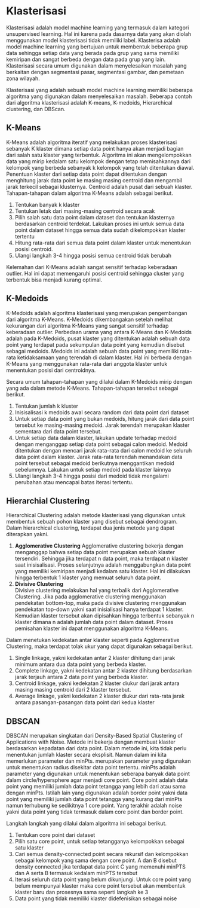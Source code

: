 # Klasterisasi

Klasterisasi adalah model machine learning yang termasuk dalam kategori unsupervised learning. Hal ini karena pada dasarnya data yang akan diolah menggunakan model klasterisasi tidak memiliki label. Klasterisa adalah model machine learning yang bertujuan untuk membentuk beberapa grup data sehingga setiap data yang berada pada grup yang sama memiliki kemiripan dan sangat berbeda dengan data pada grup yang lain. Klasterisasi secara umum digunakan dalam menyelesaikan masalah yang berkaitan dengan segmentasi pasar, segmentasi gambar, dan pemetaan zona wilayah.

Klasterisasi yang adalah sebuah model machine learning memiliki beberapa algoritma yang digunakan dalam menyelesaikan masalah. Beberapa contoh dari algoritma klasterisasi adalah K-means, K-medoids, Hierarchical clustering, dan DBScan.

## K-Means

K-Means adalah algoritma iteratif yang melakukan proses klasterisasi sebanyak K klaster dimana setiap data point hanya akan menjadi bagian dari salah satu klaster yang terbentuk. Algoritma ini akan mengelompokkan data yang mirip kedalam satu kelompok dengan tetap memisahkannya dari kelompok yang berbeda sebanyak k kelompok yang telah ditentukan diawal. Penentuan klaster dari setiap data point dapat ditentukan dengan menghitung jarak data point ke masing masing centroid dan mengambil jarak terkecil sebagai klusternya. Centroid adalah pusat dari sebuah klaster.  
Tahapan-tahapan dalam algoritma K-Means adalah sebagai berikut.

1. Tentukan banyak k klaster
2. Tentukan letak dari masing-masing centroid secara acak
3. Pilih salah satu data point dalam dataset dan tentukan klasternya berdasarkan centroid terdekat. Lakukan proses ini untuk semua data point dalam dataset hingga semua data sudah dikelompokkan klaster tertentu
4. Hitung rata-rata dari semua data point dalam klaster untuk menentukan posisi centroid.
5. Ulangi langkah 3-4 hingga posisi semua centroid tidak berubah

Kelemahan dari K-Means adalah sangat sensitif terhadap keberadaan outlier. Hal ini dapat memengaruhi posisi centroid sehingga cluster yang terbentuk bisa menjadi kurang optimal.

## K-Medoids

K-Medoids adalah algoritma klasterisasi yang merupakan pengembangan dari algoritma K-Means. K-Medoids dikembangakan setelah melihat kekurangan dari algoritma K-Means yang sangat sensitif terhadap keberadaan outlier. Perbedaan urama yang antara K-Means dan K-Medoids adalah pada K-Medoids, pusat klaster yang ditentukan adalah sebuah data point yang terdapat pada sekumpulan data point yang kemudian disebut sebagai medoids. Medoids ini adalah sebuah data point yang memiliki rata-rata ketidaksamaan yang terendah di dalam klaster. Hal ini berbeda dengan K-Means yang menggunakan rata-rata dari anggota klaster untuk menentukan posisi dari centroidnya.

Secara umum tahapan-tahapan yang dilalui dalam K-Medoids mirip dengan yang ada dalam metode K-Means. Tahapan-tahapan tersebut sebagai berikut.

1. Tentukan jumlah k kluster
2. Inisisalisasi k medoids awal secara random dari data point dari dataset
3. Untuk setiap data point yang bukan medoids, hitung jarak dari data point tersebut ke masing-masing medoid. Jarak terendah merupakan klaster sementara dari data point tersebut.
4. Untuk setiap data dalam klaster, lakukan update terhadap medoid dengan menganggap setiap data point sebagai calon medoid. Medoid ditentukan dengan mencari jarak rata-rata dari calon medoid ke seluruh data point dalam klaster. Jarak rata-rata terendah menandakan data point tersebut sebagai medoid berikutnya menggantikan medoid sebelumnya. Lakukan untuk setiap medoid pada klaster lainnya
5. Ulangi langkah 3-4 hingga posisi dari medoid tidak mengalami perubahan atau mencapai batas iterasi tertentu.

## Hierarchial Clustering

Hierarchical Clustering adalah metode klasterisasi yang digunakan untuk membentuk sebuah pohon klaster yang disebut sebagai dendrogram. Dalam hierarchical clustering, terdapat dua jenis metode yang dapat diterapkan yakni.

1. **Agglomerative Clustering**
   Agglomerative clustering bekerja dengan menganggap bahwa setiap data point merupakan sebuah klaster tersendiri. Sehingga jika terdapat n data point, maka terdapat n klaster saat inisisalisasi. Proses selanjutnya adalah menggabungkan data point yang memiliki kemiripan menjadi kedalam satu klaster. Hal ini dilakukan hingga terbentuk 1 klaster yang memuat seluruh data point.
2. **Divisive Clustering**  
   Divisive clustering melakukan hal yang terbalik dari Agglomerative Clustering. Jika pada agglomerative clustering menggunakan pendekatan bottom-top, maka pada divisive clustering menggunakan pendekatan top-down yakni saat inisialisasi hanya terdapat 1 klaster. Kemudian klaster tersebut akan dipisahkan hingga terbentuk sebanyak n klaster dimana n adalah jumlah data point dalam dataset. Proses pemisahan klaster ini dapat menggunakan algoritma K-Means.

Dalam menetukan kedekatan antar klaster seperti pada Agglomerative Clustering, maka terdapat tolak ukur yang dapat digunakan sebagai berikut.

1. Single linkage, yakni kedekatan antar 2 klaster dihitung dari jarak minimum antara dua data point yang berbeda klaster.
2. Complete linkage, yakni kedekatan antar 2 klaster dihitung berdasarkan jarak terjauh antara 2 data point yang berbeda klaster.
3. Centroid linkage, yakni kedekatan 2 klaster diukur dari jarak antara masing masing centroid dari 2 klaster tersebut.
4. Average linkage, yakni kedekatan 2 klaster diukur dari rata-rata jarak antara pasangan-pasangan data point dari kedua klaster

## DBSCAN

DBSCAN merupakan singkatan dari Density-Based Spatial Clustering of Applications with Noise. Metode ini bekerja dengan membuat klaster berdasarkan kepadatan dari data point. Dalam metode ini, kita tidak perlu menentukan jumlah klaster secara eksplisit. Namun dalam ini kita memerlukan parameter dan minPts. merupakan parameter yang digunakan untuk menentukan radius disekitar data point tertentu. minPts adalah parameter yang digunakan untuk menentukan seberapa banyak data point dalam circle/hypersphere agar menjadi core point. Core point adalah data point yang memiliki jumlah data point tetangga yang lebih dari atau sama dengan minPts. Istilah lain yang digunakan adalah border point yakni data point yang memiliki jumlah data point tetangga yang kurang dari minPts namun terhubung ke sedikitnya 1 core point. Yang terakhir adalah noise yakni data point yang tidak termasuk dalam core point dan border point.

Langkah langkah yang dilalui dalam algoritma ini sebagai berikut.

1. Tentukan core point dari dataset
2. Pilih satu core point, untuk setiap tetangganya kelompokkan sebagai satu klaster
3. Cari semua density-connected point secara rekursif dan kelompokkan sebagai kelompok yang sama dengan core point. A dan B disebut density connected jika terdapat data point C yang memenuhi minPTS dan A serta B termasuk kedalam minPTS tersebut
4. Iterasi seluruh data point yang belum dikunjungi. Untuk core point yang belum mempunyai klaster maka core point tersebut akan membentuk klaster baru dan prosesnya sama seperti langkah ke 3
5. Data point yang tidak memiliki klaster didefenisikan sebagai noise

